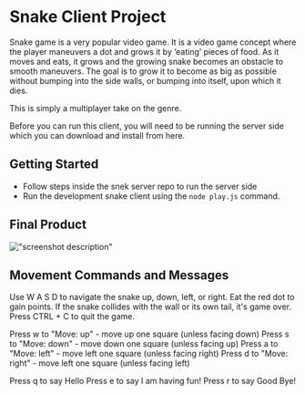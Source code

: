 # Snake Client Project

Snake game is a very popular video game. It is a video game concept where the player maneuvers a dot and grows it by ‘eating’ pieces of food. As it moves and eats, it grows and the growing snake becomes an obstacle to smooth maneuvers. The goal is to grow it to become as big as possible without bumping into the side walls, or bumping into itself, upon which it dies.

This is simply a multiplayer take on the genre.

Before you can run this client, you will need to be running the server side which you can download and install from here. 


## Getting Started

- Follow steps inside the snek server repo to run the server side
- Run the development snake client using the `node play.js` command.

## Final Product

!["screenshot description"](./docs/nameofyourscreenshot.jpg)

## Movement Commands and Messages

Use W A S D to navigate the snake up, down, left, or right. Eat the red dot to gain points. If the snake collides with the wall or its own tail, it's game over. Press CTRL + C to quit the game.

Press w to "Move: up" - move up one square (unless facing down)
Press s to "Move: down" - move down one square (unless facing up)
Press a to "Move: left" - move left one square (unless facing right)
Press d to "Move: right" - move left one square (unless facing left)

Press q to say Hello
Press e to say I am having fun!
Press r to say Good Bye!



